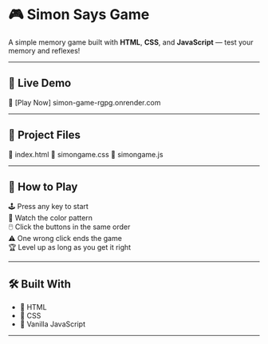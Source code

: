 # 🎮 Simon Says Game

A simple memory game built with **HTML**, **CSS**, and **JavaScript** — test your memory and reflexes!

---

## 🚀 Live Demo  
🔗 [Play Now] simon-game-rgpg.onrender.com 


---

## 📁 Project Files

📄 index.html
🎨 simongame.css
🧠 simongame.js


---

## 🎯 How to Play

🕹️ Press any key to start  
🔦 Watch the color pattern  
🖱️ Click the buttons in the same order  
⚠️ One wrong click ends the game  
🏆 Level up as long as you get it right

---

## 🛠️ Built With

- 🔧 HTML
- 🎨 CSS
- 🧠 Vanilla JavaScript

---



